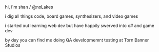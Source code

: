 hi, i'm shan / @noLakes

i dig all things code, board games, synthesizers, and video games

i started out learning web dev but have happily swerved into c# and game dev

by day you can find me doing QA developmemnt testing at Torn Banner Studios
